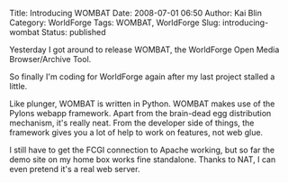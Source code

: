 Title: Introducing WOMBAT
Date: 2008-07-01 06:50
Author: Kai Blin
Category: WorldForge
Tags: WOMBAT, WorldForge
Slug: introducing-wombat
Status: published

Yesterday I got around to release WOMBAT, the WorldForge Open Media
Browser/Archive Tool.

So finally I'm coding for WorldForge again after my last project stalled
a little.

Like plunger, WOMBAT is written in Python. WOMBAT makes use of the
Pylons webapp framework. Apart from the brain-dead egg distribution
mechanism, it's really neat. From the developer side of things, the
framework gives you a lot of help to work on features, not web glue.

I still have to get the FCGI connection to Apache working, but so far
the demo site on my home box works fine standalone. Thanks to NAT, I can
even pretend it's a real web server.

